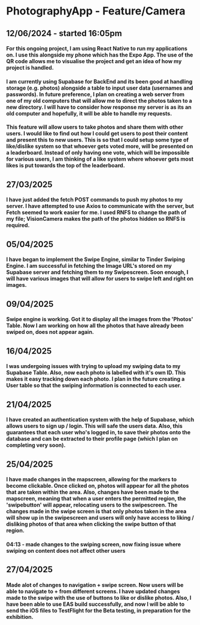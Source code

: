 # PhotographyApp - Feature/Camera

## 12/06/2024 - started 16:05pm

#### For this ongoing project, I am using React Native to run my applications on. I use this alongside my phone which has the Expo App. The use of the QR code allows me to visualise the project and get an idea of how my project is handled. 

#### I am currently using Supabase for BackEnd and its been good at handling storage (e.g. photos) alongside a table to input user data (usernames and passwords). In future preference, I plan on creating a web server from one of my old computers that will allow me to direct the photos taken to a new directory. I will have to consider how response my server is as its an old computer and hopefully, it will be able to handle my requests. 

  ####  This feature will allow users to take photos and share them with other users. I would like to find out how I could get users to post their content and present this to new users. This is so that I could setup some type of like/dislike system so that whoever gets voted more, will be presented on a leaderboard. Instead of only having one vote, which will be impossible for various users, I am thinking of a like system where whoever gets most likes is put towards the top of the leaderboard. 


## 27/03/2025
  #### I have just added the fetch POST commands to push my photos to my server. I have attempted to use Axios to communicate with the server, but Fetch seemed to work easier for me. I used RNFS to change the path of my file; VisionCamera makes the path of the photos hidden so RNFS is required. 

## 05/04/2025
#### I have began to implement the Swipe Engine, similar to Tinder Swiping Engine. I am successful in fetching the Image URL's stored on my Supabase server and fetching them to my Swipescreen. Soon enough, I will have various images that will allow for users to swipe left and right on images. 


## 09/04/2025
#### Swipe engine is working. Got it to display all the images from the 'Photos' Table. Now I am working on how all the photos that have already been swiped on, does not appear again. 

## 16/04/2025
#### I was undergoing issues with trying to upload my swiping data to my Supabase Table. Also, now each photo is labelled with it's own ID. This makes it easy tracking down each photo. I plan in the future creating a User table so that the swiping information is connected to each user. 

## 21/04/2025
#### I have created an authentication system with the help of Supabase, which allows users to sign up / login. This will safe the users data. Also, this guarantees that each user who's logged in, to save their photos onto the database and can be extracted to their profile page (which I plan on completing very soon). 

## 25/04/2025
#### I have made changes in the mapscreen, allowing for the markers to become clickable. Once clicked on, photos will appear for all the photos that are taken within the area. Also, changes have been made to the mapscreen, meaning that when a user enters the permitted region, the 'swipebutton' will appear, relocating users to the swipescreen. The changes made in the swipe screen is that only photos taken in the area will show up in the swipescreen and users will only have access to liking / disliking photos of that area when clicking the swipe button of that region. 
#### 04:13 - made changes to the swiping screen, now fixing issue where swiping on content does not affect other users

## 27/04/2025
#### Made alot of changes to navigation + swipe screen. Now users will be able to navigate to + from different screens. I have updated changes made to the swipe with the use of buttons to like or dislike photos. Also, I have been able to use EAS build successfully, and now I will be able to send the iOS files to TestFlight for the Beta testing, in preparation for the exhibition. 